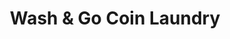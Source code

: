 ---
title: "Wash & Go Coin Laundry"
url: /cagayan-de-oro/wash-and-go-coin-laundry-masterson-avenue/
shop: laundry
---